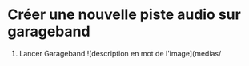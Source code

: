 # Créer une nouvelle piste audio sur garageband
1. Lancer Garageband
![description en mot de l'image](medias/


